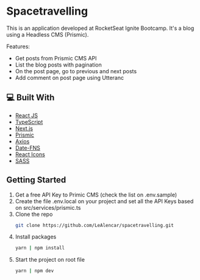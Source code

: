 # Spacetravelling

This is an application developed at RocketSeat Ignite Bootcamp. It's a blog using a Headless CMS (Prismic).

Features:
* Get posts from Prismic CMS API
* List the blog posts with pagination
* On the post page, go to previous and next posts
* Add comment on post page using Utteranc

## 💻 Built With

* [React JS](https://reactjs.org/)
* [TypeScript](https://www.typescriptlang.org)
* [Next.js](https://nextjs.org/learn/basics/create-nextjs-app)
* [Prismic](https://prismic.io/docs)
* [Axios](https://github.com/axios/axios)
* [Date-FNS](https://date-fns.org/)
* [React Icons](https://react-icons.github.io/react-icons/)
* [SASS](https://sass-lang.com/)

## Getting Started

1. Get a free API Key to Primic CMS (check the list on .env.sample)
2. Create the file .env.local on your project and set all the API Keys based on src/services/prismic.ts
3. Clone the repo
   ```sh
   git clone https://github.com/LeAlencar/spacetravelling.git
   ```
4. Install packages
   ```sh
   yarn | npm install
   ```
5. Start the project on root file
   ```sh
   yarn | npm dev
   ```
